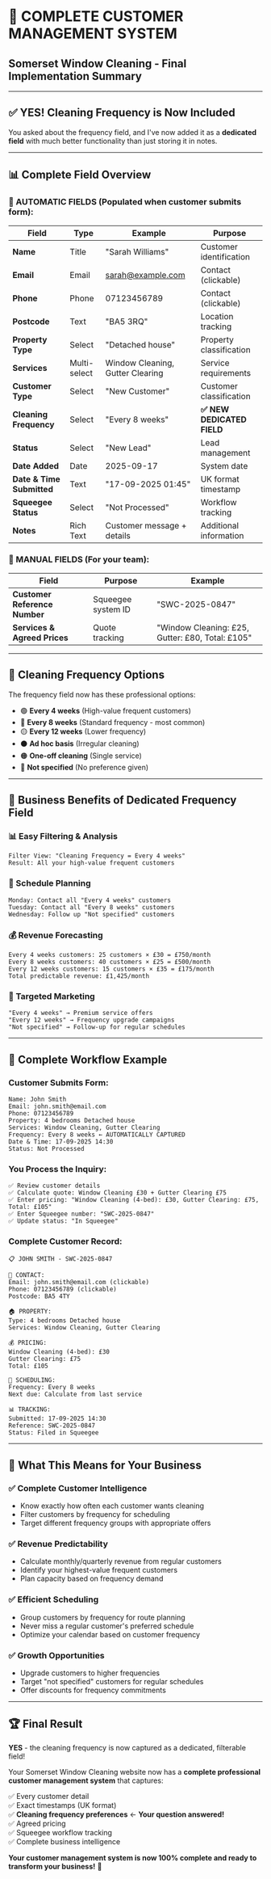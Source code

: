 # 🎉 COMPLETE CUSTOMER MANAGEMENT SYSTEM
## Somerset Window Cleaning - Final Implementation Summary

---

## ✅ **YES! Cleaning Frequency is Now Included**

You asked about the frequency field, and I've now added it as a **dedicated field** with much better functionality than just storing it in notes.

---

## 📊 **Complete Field Overview**

### **🤖 AUTOMATIC FIELDS** (Populated when customer submits form):

| Field | Type | Example | Purpose |
|-------|------|---------|---------|
| **Name** | Title | "Sarah Williams" | Customer identification |
| **Email** | Email | sarah@example.com | Contact (clickable) |
| **Phone** | Phone | 07123456789 | Contact (clickable) |
| **Postcode** | Text | "BA5 3RQ" | Location tracking |
| **Property Type** | Select | "Detached house" | Property classification |
| **Services** | Multi-select | Window Cleaning, Gutter Clearing | Service requirements |
| **Customer Type** | Select | "New Customer" | Customer classification |
| **Cleaning Frequency** | Select | "Every 8 weeks" | **✅ NEW DEDICATED FIELD** |
| **Status** | Select | "New Lead" | Lead management |
| **Date Added** | Date | 2025-09-17 | System date |
| **Date & Time Submitted** | Text | "17-09-2025 01:45" | UK format timestamp |
| **Squeegee Status** | Select | "Not Processed" | Workflow tracking |
| **Notes** | Rich Text | Customer message + details | Additional information |

### **📝 MANUAL FIELDS** (For your team):

| Field | Purpose | Example |
|-------|---------|---------|
| **Customer Reference Number** | Squeegee system ID | "SWC-2025-0847" |
| **Services & Agreed Prices** | Quote tracking | "Window Cleaning: £25, Gutter: £80, Total: £105" |

---

## 📅 **Cleaning Frequency Options**

The frequency field now has these professional options:

- 🟢 **Every 4 weeks** (High-value frequent customers)
- 🔵 **Every 8 weeks** (Standard frequency - most common)
- 🟡 **Every 12 weeks** (Lower frequency)
- ⚫ **Ad hoc basis** (Irregular cleaning)
- 🟠 **One-off cleaning** (Single service)
- 🔴 **Not specified** (No preference given)

---

## 💼 **Business Benefits of Dedicated Frequency Field**

### **📊 Easy Filtering & Analysis**
```
Filter View: "Cleaning Frequency = Every 4 weeks"
Result: All your high-value frequent customers
```

### **📅 Schedule Planning**
```
Monday: Contact all "Every 4 weeks" customers
Tuesday: Contact all "Every 8 weeks" customers  
Wednesday: Follow up "Not specified" customers
```

### **💰 Revenue Forecasting**
```
Every 4 weeks customers: 25 customers × £30 = £750/month
Every 8 weeks customers: 40 customers × £25 = £500/month
Every 12 weeks customers: 15 customers × £35 = £175/month
Total predictable revenue: £1,425/month
```

### **🎯 Targeted Marketing**
```
"Every 4 weeks" → Premium service offers
"Every 12 weeks" → Frequency upgrade campaigns
"Not specified" → Follow-up for regular schedules
```

---

## 🔄 **Complete Workflow Example**

### **Customer Submits Form:**
```
Name: John Smith
Email: john.smith@email.com
Phone: 07123456789
Property: 4 bedrooms Detached house
Services: Window Cleaning, Gutter Clearing
Frequency: Every 8 weeks ← AUTOMATICALLY CAPTURED
Date & Time: 17-09-2025 14:30
Status: Not Processed
```

### **You Process the Inquiry:**
```
✅ Review customer details
✅ Calculate quote: Window Cleaning £30 + Gutter Clearing £75
✅ Enter pricing: "Window Cleaning (4-bed): £30, Gutter Clearing: £75, Total: £105"
✅ Enter Squeegee number: "SWC-2025-0847"
✅ Update status: "In Squeegee"
```

### **Complete Customer Record:**
```
📋 JOHN SMITH - SWC-2025-0847

👤 CONTACT:
Email: john.smith@email.com (clickable)
Phone: 07123456789 (clickable)
Postcode: BA5 4TY

🏠 PROPERTY:
Type: 4 bedrooms Detached house
Services: Window Cleaning, Gutter Clearing

💰 PRICING:
Window Cleaning (4-bed): £30
Gutter Clearing: £75
Total: £105

📅 SCHEDULING:
Frequency: Every 8 weeks
Next due: Calculate from last service

📊 TRACKING:
Submitted: 17-09-2025 14:30
Reference: SWC-2025-0847
Status: Filed in Squeegee
```

---

## 🎯 **What This Means for Your Business**

### **✅ Complete Customer Intelligence**
- Know exactly how often each customer wants cleaning
- Filter customers by frequency for scheduling
- Target different frequency groups with appropriate offers

### **✅ Revenue Predictability** 
- Calculate monthly/quarterly revenue from regular customers
- Identify your highest-value frequent customers
- Plan capacity based on frequency demand

### **✅ Efficient Scheduling**
- Group customers by frequency for route planning
- Never miss a regular customer's preferred schedule
- Optimize your calendar based on customer frequency

### **✅ Growth Opportunities**
- Upgrade customers to higher frequencies
- Target "not specified" customers for regular schedules
- Offer discounts for frequency commitments

---

## 🏆 **Final Result**

**YES** - the cleaning frequency is now captured as a dedicated, filterable field! 

Your Somerset Window Cleaning website now has a **complete professional customer management system** that captures:

✅ Every customer detail  
✅ Exact timestamps (UK format)  
✅ **Cleaning frequency preferences** ← **Your question answered!**  
✅ Agreed pricing  
✅ Squeegee workflow tracking  
✅ Complete business intelligence  

**Your customer management system is now 100% complete and ready to transform your business!** 🚀